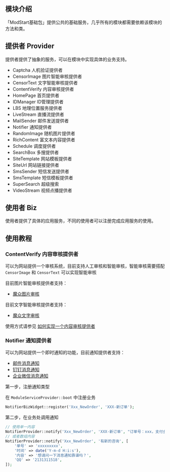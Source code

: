 ## 模块介绍

「ModStart基础包」提供公共的基础服务，几乎所有的模块都需要依赖该模块的方法和类。

## 提供者 Provider

提供者提供了抽象的服务，可以在模块中实现具体的业务支持。

- Captcha 人机验证提供者
- CensorImage 图片智能审核提供者
- CensorText 文字智能审核提供者
- ContentVerify 内容审核提供者
- HomePage 首页提供者
- IDManager ID管理提供者
- LBS 地理位置服务提供者
- LiveStream 直播流提供者
- MailSender 邮件发送提供者
- Notifier 通知提供者
- RandomImage 随机图片提供者
- RichContent 富文本内容提供者
- Schedule 调度提供者
- SearchBox 多搜提供者
- SiteTemplate 网站模板提供者
- SiteUrl 网站链接提供者
- SmsSender 短信发送提供者
- SmsTemplate 短信模板提供者
- SuperSearch 超级搜索
- VideoStream 视频点播提供者

## 使用者 Biz

使用者提供了具体的应用服务，不同的使用者可以注册完成应用服务的使用。

## 使用教程

### ContentVerify 内容审核提供者

可以为网站提供一个审核系统，目前支持人工审核和智能审核，智能审核需要搭配 `CensorImage` 和 `CensorText` 可以实现智能审核

目前图片智能审核提供者支持：

- [魔众图片审核](/m/CensorImageTecmz)

目前文字智能审核提供者支持：

- [魔众文字审核](/m/CensorTextTecmz)

使用方式请参见 [如何实现一个内容审核提供者](/m/Vendor/doc/ContentVerifyManual)

### Notifier 通知提供者

可以为网站提供一个即时通知的功能，目前通知提供者支持：

- [邮件消息通知](/m/NotifierEmail)
- [钉钉消息通知](/m/NotifierDingTalk)
- [企业微信消息通知](/m/NotifierWorkWeixin)

第一步，注册通知类型

在 `ModuleServiceProvider::boot` 中注册业务

```php
NotifierBizWidget::register('Xxx_NewOrder', 'XXX-新订单');
```

第二步，在业务处调用通知

```php
// 使用单一内容
NotifierProvider::notify('Xxx_NewOrder', 'XXX-新订单', "订单号：xxx，支付金额：xxx");
// 或者数组内容
NotifierProvider::notify('Xxx_NewOrder', '有新的咨询', [
    '单号' => 'xxxxxxxxx',
    '时间' => date('Y-m-d H:i:s'),
    '内容' => '想请问一下消息通知靠谱吗？',
    'QQ' => '2131311518',
]);
```
